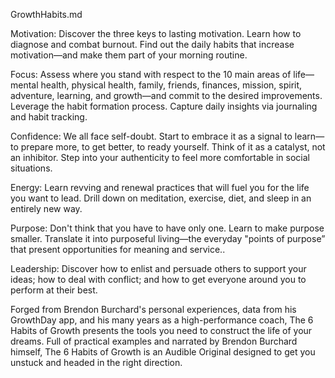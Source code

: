GrowthHabits.md

Motivation: Discover the three keys to lasting motivation. Learn how to diagnose and combat burnout. Find out the daily habits that increase motivation—and make them part of your morning routine.  

Focus: Assess where you stand with respect to the 10 main areas of life—mental health, physical health, family, friends, finances, mission, spirit, adventure, learning, and growth—and commit to the desired improvements. Leverage the habit formation process. Capture daily insights via journaling and habit tracking.  

Confidence: We all face self-doubt. Start to embrace it as a signal to learn—to prepare more, to get better, to ready yourself. Think of it as a catalyst, not an inhibitor. Step into your authenticity to feel more comfortable in social situations.  

Energy: Learn revving and renewal practices that will fuel you for the life you want to lead. Drill down on meditation, exercise, diet, and sleep in an entirely new way.  

Purpose: Don't think that you have to have only one. Learn to make purpose smaller. Translate it into purposeful living—the everyday "points of purpose” that present opportunities for meaning and service..    

Leadership: Discover how to enlist and persuade others to support your ideas; how to deal with conflict; and how to get everyone around you to perform at their best.

Forged from Brendon Burchard's personal experiences, data from his GrowthDay app, and his many years as a high-performance coach, The 6 Habits of Growth presents the tools you need to construct the life of your dreams. Full of practical examples and narrated by Brendon Burchard himself, The 6 Habits of Growth is an Audible Original designed to get you unstuck and headed in the right direction.
